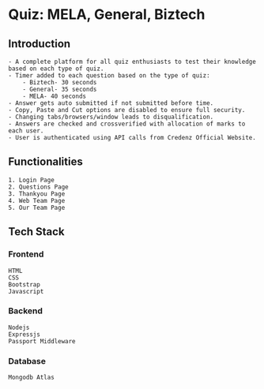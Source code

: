 # Quiz: MELA, General, Biztech

## Introduction

    - A complete platform for all quiz enthusiasts to test their knowledge based on each type of quiz.
    - Timer added to each question based on the type of quiz:
        - Biztech- 30 seconds
        - General- 35 seconds
        - MELA- 40 seconds
    - Answer gets auto submitted if not submitted before time.
    - Copy, Paste and Cut options are disabled to ensure full security.
    - Changing tabs/browsers/window leads to disqualification.
    - Answers are checked and crossverified with allocation of marks to each user.
    - User is authenticated using API calls from Credenz Official Website.

## Functionalities

    1. Login Page
    2. Questions Page
    3. Thankyou Page
    4. Web Team Page
    5. Our Team Page

## Tech Stack

### Frontend

    HTML
    CSS
    Bootstrap
    Javascript

### Backend

    Nodejs
    Expressjs
    Passport Middleware

### Database

    Mongodb Atlas

<!-- ## LAYOUTS and UI

<img src="pawfect images/WhatsApp%20Image%202021-01-27%20at%203.05.48%20PM.jpeg" width="400"> <img src="pawfect images/WhatsApp%20Image%202021-01-27%20at%203.05.48%20PM%20(3).jpeg" width="400">
<img src="pawfect images/WhatsApp%20Image%202021-01-27%20at%203.05.47%20PM.jpeg" width="400"> <img src="pawfect images/WhatsApp%20Image%202021-01-27%20at%203.05.48%20PM%20(5).jpeg" width="400"> <img src="pawfect images/WhatsApp%20Image%202021-01-27%20at%203.05.48%20PM%20(1).jpeg" width="400"> <img src="pawfect images/WhatsApp%20Image%202021-01-27%20at%203.05.48%20PM%20(6).jpeg" width="400"> -->
